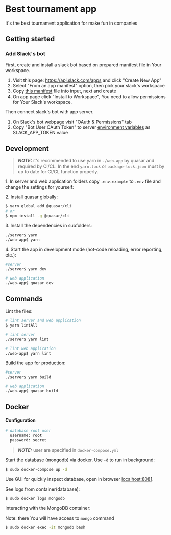 # Best tournament app

It's the best tournament application for make fun in companies

## Getting started

### Add Slack's bot

First, create and install a slack bot based on prepared manifest file in Your workspace.

1. Visit this page: https://api.slack.com/apps and click "Create New App"
2. Select "From an app manifest" option, then pick your slack's workspace
3. Copy [this manifest](slack-bot-manifest.yaml) file into input, next and create
4. On app page click "Install to Workspace", You need to allow permissions for Your Slack's workspace.

Then connect slack's bot with app server.

1. On Slack's bot webpage visit "OAuth & Permissions" tab
2. Copy "Bot User OAuth Token" to server [environment variables](server/.env) as SLACK_APP_TOKEN value

## Development

> **_NOTE:_** it's recommended to use yarn in `./web-app` by quasar and required by CI/CL. In the end `yarn.lock` or `package-lock.json` must by up to date for CI/CL function properly.

1\. In server and web application folders copy `.env.example` to `.env` file and change the settings for yourself:

2\. Install quasar globally:

```bash
$ yarn global add @quasar/cli
# or
$ npm install -g @quasar/cli
```

3\. Install the dependencies in subfolders:

```bash
./server$ yarn
./web-app$ yarn
```

4\. Start the app in development mode (hot-code reloading, error reporting, etc.):

```bash
#server
./server$ yarn dev

# web application
./web-app$ quasar dev
```

## Commands

Lint the files:

```bash
# lint server and web application
$ yarn lintAll

# lint server
./server$ yarn lint

# lint web application
./web-app$ yarn lint
```

Build the app for production:

```bash
#server
./server$ yarn build

# web application
./web-app$ quasar build
```

## Docker

#### Configuration

```bash
# database root user
  username: root
  password: secret
```

> **_NOTE:_** user are specified in `docker-compose.yml`

Start the database (mongodb) via docker. Use `-d` to run in background:

```bash
$ sudo docker-compose up -d
```

Use GUI for quickly inspect database, open in browser [localhost:8081](localhost:8081).

See logs from container(database):

```bash
$ sudo docker logs mongodb
```

Interacting with the MongoDB container:

Note: there You will have access to `mongo` command

```bash
$ sudo docker exec -it mongodb bash
```
